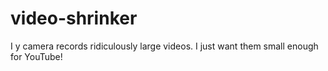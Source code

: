 # video-shrinker
I y camera records ridiculously large videos. I just want them small enough for YouTube!
